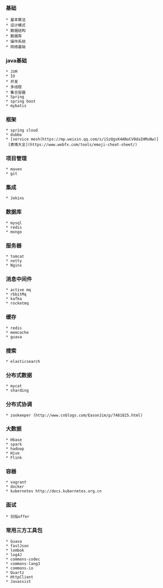 ### 基础
	* 基本算法
	* 设计模式
	* 数据结构
	* 数据库
	* 操作系统
	* 网络基础

### java基础
	* JVM
	* IO
	* 并发
	* 多线程
	* 集合容器
	* Spring
	* spring boot
	* mybatis

### 框架
	* spring cloud
	* dubbo
	* [service mesh(https://mp.weixin.qq.com/s/iSzQgsK4ANoCV0daIHMuNw)]
	 [表情大全](https://www.webfx.com/tools/emoji-cheat-sheet/)

### 项目管理
	* maven
	* git

### 集成
	* Jekins
### 数据库
	* mysql
	* redis
	* mongo

### 服务器	
	* tomcat 
	* netty 
	* Nginx

### 消息中间件
	* active mq
	* rbbitMq
	* kafka
	* rocketmq

### 缓存
	* redis
	* memcache
	* guava

### 搜索
	* elasticsearch
	
### 分布式数据
	* mycat
	* sharding

### 分布式协调
	* zookeeper (http://www.cnblogs.com/EasonJim/p/7481825.html)
### 大数据
	* Hbase
	* spark
	* hadoop
	* Hive
	* Flink
	
### 容器
	* vagrant
	* docker
	* kubernetes http://docs.kubernetes.org.cn
	
### 面试
	* 剑指offer
	
### 常用三方工具包
	* Guava
	* fastJson
	* lombok
	* log4J
	* commons-codec
	* commons-lang3
	* commons-io
	* Quartz
	* HttpClient
	* Javassist	
	
	
